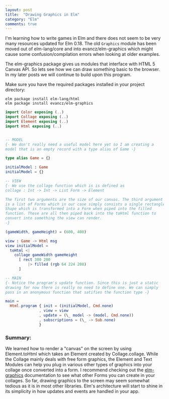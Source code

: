 ```yaml
---
layout: post
title:  "Drawing Graphics in Elm"
category: "Elm"
comments: true
---
```

I'm learning how to write games in Elm and there does not seem to be
very many resources updated for Elm 0.18. The old `Graphics` module has
been moved out of elm-lang/core and into evancz/elm-graphics which might
cause some confusion/compilation errors when looking at older examples.

The elm-graphics package gives us modules that interface with HTML 5
Canvas API. So lets see how we can draw something basic to the browser.
In my later posts we will continue to build upon this program.

Make sure you have the required packages installed in your project
directory:
```
elm package install elm-lang/html
elm package install evancz/elm-graphics
```

```elm
import Color exposing (..)
import Collage exposing (..)
import Element exposing (..)
import Html exposing (..)


-- MODEL
{- We don't really need a useful model here yet so I am creating a
model that is an empty record with a type alias of Game -}

type alias Game = {}

initialModel : Game
initialModel = {}

-- VIEW
{- We use the collage function which is is defined as
collage : Int -> Int -> List Form -> Element

The first two arguments are the size of our canvas. The third argument
is a list of Forms which in our case simply consists a single rectangle
Shape which is transformed into a Form when piped into the filled
function. These are all then piped back into the toHtml function to
convert into something the view can render.
-}

(gameWidth, gameHeight) = (600, 400)

view : Game -> Html msg
view initialModel =
  toHtml <|
    collage gameWidth gameHeight
      [ rect 300 200
          |> filled (rgb 64 224 208)
      ]

-- MAIN
{- Notice the program's update function. Since this is just a static
drawing for now there is really no need to define one. We can simply
pass in an anonymous function that satifies the function type -}

main =
  Html.program { init = (initialModel, Cmd.none)
               , view = view
               , update = (\_ model -> (model, Cmd.none))
               , subscriptions = (\_ -> Sub.none)
               }
```

### Summary:
We learned how to render a "canvas" on the screen by using
Element.toHtml which takes an Element created by Collage.collage.
While the Collage mainly deals with free form graphics, the Element and
Text Modules can help you plug in various other types of graphics into
your collage once converted into a form. I recommend checking out the
[elm-graphics](http://package.elm-lang.org/packages/evancz/elm-graphics/1.0.1/)
documentation to see what other Forms you can create in your collages.
So far, drawing graphics to the screen may seem somewhat tedious as it is
in most other libraries. Elm's architecture will start to shine in its
simplicity in how updates and events are handled in your app.

